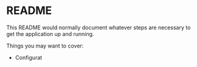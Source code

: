 # README

This README would normally document whatever steps are necessary to get the
application up and running.

Things you may want to cover:



* Configurat

